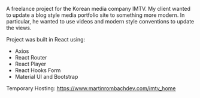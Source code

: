 A freelance project for the Korean media company IMTV.
My client wanted to update a blog style media portfolio site to something more modern.
In particular, he wanted to use videos and modern style conventions to update the views.

Project was built in React using:
- Axios
- React Router
- React Player
- React Hooks Form
- Material UI and Bootstrap

Temporary Hosting: https://www.martinrombachdev.com/imtv_home
